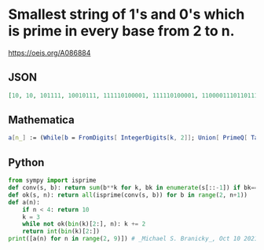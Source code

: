 # Smallest string of 1's and 0's which is prime in every base from 2 to n\.
https://oeis.org/A086884
## JSON
```JSON
[10, 10, 101111, 10010111, 111110100001, 111110100001, 11000011101101111, 10011110011011110110110011, 110100000010101111110001010011001110001, 1000000010000011110100010001000101001010110111001, 10100001011000101000110101011011011101111110100101011]
```
## Mathematica
```Mathematica
a[n_] := (While[b = FromDigits[ IntegerDigits[k, 2]]; Union[ PrimeQ[ Table[ FromDigits[ IntegerDigits[b], i], {i, 2, n}]]] != {True}, k++ ]; b); k = 1; Do[ Print[ a[n]], {n, 2, 10}]
```
## Python
```Python
from sympy import isprime
def conv(s, b): return sum(b**k for k, bk in enumerate(s[::-1]) if bk=='1')
def ok(s, n): return all(isprime(conv(s, b)) for b in range(2, n+1))
def a(n):
    if n < 4: return 10
    k = 3
    while not ok(bin(k)[2:], n): k += 2
    return int(bin(k)[2:])
print([a(n) for n in range(2, 9)]) # _Michael S. Branicky_, Oct 10 2021
```
